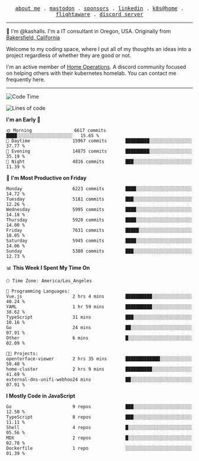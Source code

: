 <p align="center">
  <samp>
    <a href="https://jordanjones.org/">about me</a> .
    <a rel="me" href="https://mastodon.social/@kashall">mastodon</a> .
    <a href="https://github.com/sponsors/kashalls">sponsors</a> .
    <a href="https://linkedin.com/in/jordpjones">linkedin</a> .
    <a href="https://github.com/kashalls/home-cluster">k8s@home</a> .
    <a href="https://flightaware.com/adsb/stats/user/kashalls">flightaware</a> .
    <a href="https://discord.gg/V2WrCfqba9">discord server</a>
  </samp>
</p>

----------------------------------------------------------------

:wave: I'm @kashalls. I'm a IT consultant in Oregon, USA. Originally from [Bakersfield, California](https://maps.app.goo.gl/QQMtywTWghpXB6Tu6)

Welcome to my coding space, where I put all of my thoughts an ideas into a project regardless of whether they are good or not.

I'm an active member of [Home Operations](https://discord.gg/home-operations). A discord community focused on helping others with their kubernetes homelab. You can contact me frequently here.

----------------------------------------------------------------
<!--START_SECTION:waka-->
![Code Time](http://img.shields.io/badge/Code%20Time-2%2C334%20hrs%2015%20mins-blue)

![Lines of code](https://img.shields.io/badge/From%20Hello%20World%20I%27ve%20Written-9.7%20million%20lines%20of%20code-blue)

**I'm an Early 🐤** 

```text
🌞 Morning                6617 commits        ████░░░░░░░░░░░░░░░░░░░░░   15.65 % 
🌆 Daytime                15967 commits       █████████░░░░░░░░░░░░░░░░   37.77 % 
🌃 Evening                14875 commits       █████████░░░░░░░░░░░░░░░░   35.19 % 
🌙 Night                  4816 commits        ███░░░░░░░░░░░░░░░░░░░░░░   11.39 % 
```
📅 **I'm Most Productive on Friday** 

```text
Monday                   6223 commits        ████░░░░░░░░░░░░░░░░░░░░░   14.72 % 
Tuesday                  5181 commits        ███░░░░░░░░░░░░░░░░░░░░░░   12.26 % 
Wednesday                5995 commits        ████░░░░░░░░░░░░░░░░░░░░░   14.18 % 
Thursday                 5920 commits        ████░░░░░░░░░░░░░░░░░░░░░   14.00 % 
Friday                   7631 commits        █████░░░░░░░░░░░░░░░░░░░░   18.05 % 
Saturday                 5945 commits        ████░░░░░░░░░░░░░░░░░░░░░   14.06 % 
Sunday                   5380 commits        ███░░░░░░░░░░░░░░░░░░░░░░   12.73 % 
```


📊 **This Week I Spent My Time On** 

```text
🕑︎ Time Zone: America/Los_Angeles

💬 Programming Languages: 
Vue.js                   2 hrs 4 mins        ██████████░░░░░░░░░░░░░░░   40.24 % 
YAML                     1 hr 59 mins        ██████████░░░░░░░░░░░░░░░   38.62 % 
TypeScript               31 mins             ███░░░░░░░░░░░░░░░░░░░░░░   10.16 % 
Go                       24 mins             ██░░░░░░░░░░░░░░░░░░░░░░░   07.91 % 
Other                    6 mins              █░░░░░░░░░░░░░░░░░░░░░░░░   02.09 % 

🐱‍💻 Projects: 
openterface-viewer       2 hrs 35 mins       █████████████░░░░░░░░░░░░   50.40 % 
home-cluster             2 hrs 9 mins        ██████████░░░░░░░░░░░░░░░   41.69 % 
external-dns-unifi-webhoo24 mins             ██░░░░░░░░░░░░░░░░░░░░░░░   07.91 % 
```

**I Mostly Code in JavaScript** 

```text
Go                       9 repos             ███░░░░░░░░░░░░░░░░░░░░░░   12.50 % 
TypeScript               8 repos             ███░░░░░░░░░░░░░░░░░░░░░░   11.11 % 
Shell                    4 repos             █░░░░░░░░░░░░░░░░░░░░░░░░   05.56 % 
MDX                      2 repos             █░░░░░░░░░░░░░░░░░░░░░░░░   02.78 % 
Dockerfile               1 repo              ░░░░░░░░░░░░░░░░░░░░░░░░░   01.39 % 
```




<!--END_SECTION:waka-->